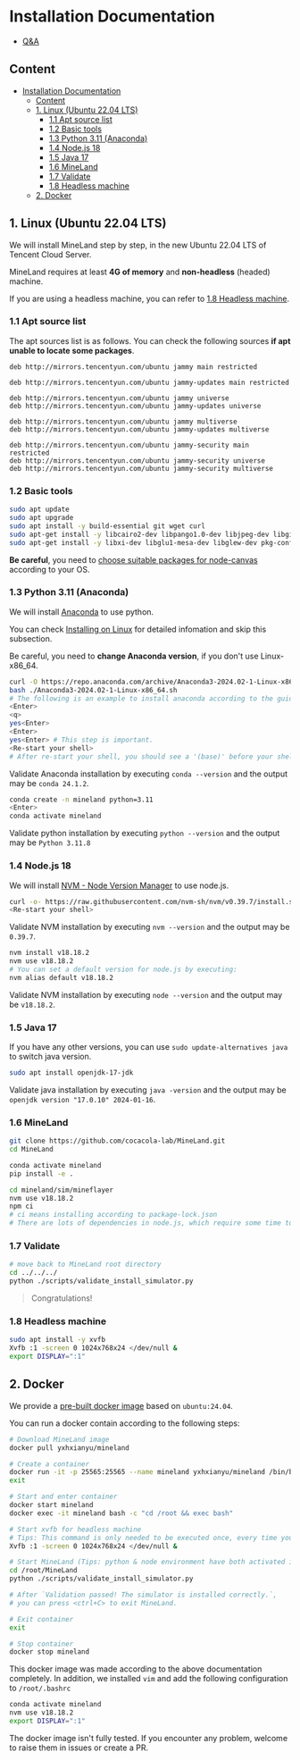 # Installation Documentation

* [Q&A](./q&a.md)

## Content

- [Installation Documentation](#installation-documentation)
  - [Content](#content)
  - [1. Linux (Ubuntu 22.04 LTS)](#1-linux-ubuntu-2204-lts)
    - [1.1 Apt source list](#11-apt-source-list)
    - [1.2 Basic tools](#12-basic-tools)
    - [1.3 Python 3.11 (Anaconda)](#13-python-311-anaconda)
    - [1.4 Node.js 18](#14-nodejs-18)
    - [1.5 Java 17](#15-java-17)
    - [1.6 MineLand](#16-mineland)
    - [1.7 Validate](#17-validate)
    - [1.8 Headless machine](#18-Headless-machine)
  - [2. Docker](#2-docker)

## 1. Linux (Ubuntu 22.04 LTS)

We will install MineLand step by step, in the new Ubuntu 22.04 LTS of Tencent Cloud Server.

MineLand requires at least **4G of memory** and **non-headless** (headed) machine.

If you are using a headless machine, you can refer to [1.8 Headless machine](#18-Headless-machine).

### 1.1 Apt source list

The apt sources list is as follows. You can check the following sources **if apt unable to locate some packages**.

```
deb http://mirrors.tencentyun.com/ubuntu jammy main restricted

deb http://mirrors.tencentyun.com/ubuntu jammy-updates main restricted

deb http://mirrors.tencentyun.com/ubuntu jammy universe
deb http://mirrors.tencentyun.com/ubuntu jammy-updates universe

deb http://mirrors.tencentyun.com/ubuntu jammy multiverse
deb http://mirrors.tencentyun.com/ubuntu jammy-updates multiverse

deb http://mirrors.tencentyun.com/ubuntu jammy-security main restricted
deb http://mirrors.tencentyun.com/ubuntu jammy-security universe
deb http://mirrors.tencentyun.com/ubuntu jammy-security multiverse
```

### 1.2 Basic tools

```bash
sudo apt update
sudo apt upgrade
sudo apt install -y build-essential git wget curl
sudo apt-get install -y libcairo2-dev libpango1.0-dev libjpeg-dev libgif-dev librsvg2-dev # For node-canvas in node.js
sudo apt-get install -y libxi-dev libglu1-mesa-dev libglew-dev pkg-config # For headless-gl in node.js
```

**Be careful**,  you need to [choose suitable packages for node-canvas](https://github.com/Automattic/node-canvas?tab=readme-ov-file#compiling) according to your OS.

### 1.3 Python 3.11 (Anaconda)

We will install [Anaconda](https://www.anaconda.com/) to use python.

You can check [Installing on Linux](https://docs.anaconda.com/free/anaconda/install/linux/) for detailed infomation and skip this subsection.

Be careful, you need to **change Anaconda version**, if you don't use Linux-x86_64.

```bash
curl -O https://repo.anaconda.com/archive/Anaconda3-2024.02-1-Linux-x86_64.sh
bash ./Anaconda3-2024.02-1-Linux-x86_64.sh
# The following is an example to install anaconda according to the guideness.
<Enter>
<q>
yes<Enter>
<Enter>
yes<Enter> # This step is important.
<Re-start your shell>
# After re-start your shell, you should see a '(base)' before your shell prompt.
```

Validate Anaconda installation by executing `conda --version` and the output may be `conda 24.1.2`.

```bash
conda create -n mineland python=3.11
<Enter>
conda activate mineland
```

Validate python installation by executing `python --version` and the output may be `Python 3.11.8`

### 1.4 Node.js 18

We will install [NVM - Node Version Manager](https://github.com/nvm-sh/nvm) to use node.js.

```bash
curl -o- https://raw.githubusercontent.com/nvm-sh/nvm/v0.39.7/install.sh | bash
<Re-start your shell>
```

Validate NVM installation by executing `nvm --version` and the output may be `0.39.7`.

```bash
nvm install v18.18.2
nvm use v18.18.2
# You can set a default version for node.js by executing:
nvm alias default v18.18.2
```

Validate NVM installation by executing `node --version` and the output may be `v18.18.2`.

### 1.5 Java 17

If you have any other versions, you can use `sudo update-alternatives java` to switch java version.

```bash
sudo apt install openjdk-17-jdk
```

Validate java installation by executing `java -version` and the output may be `openjdk version "17.0.10" 2024-01-16`.

### 1.6 MineLand

```bash
git clone https://github.com/cocacola-lab/MineLand.git
cd MineLand

conda activate mineland
pip install -e .

cd mineland/sim/mineflayer
nvm use v18.18.2
npm ci
# ci means installing according to package-lock.json
# There are lots of dependencies in node.js, which require some time to install...
```

### 1.7 Validate

```bash
# move back to MineLand root directory
cd ../../../
python ./scripts/validate_install_simulator.py
```

> Congratulations!

### 1.8 Headless machine

```bash
sudo apt install -y xvfb
Xvfb :1 -screen 0 1024x768x24 </dev/null &
export DISPLAY=":1"
```

## 2. Docker

We provide a [pre-built docker image](https://hub.docker.com/r/yxhxianyu/mineland) based on `ubuntu:24.04`.

You can run a docker contain according to the following steps:

```bash
# Download MineLand image
docker pull yxhxianyu/mineland

# Create a container
docker run -it -p 25565:25565 --name mineland yxhxianyu/mineland /bin/bash
exit

# Start and enter container
docker start mineland
docker exec -it mineland bash -c "cd /root && exec bash"

# Start xvfb for headless machine
# Tips: This command is only needed to be executed once, every time you start container
Xvfb :1 -screen 0 1024x768x24 </dev/null &

# Start MineLand (Tips: python & node environment have both activated in .bashec)
cd /root/MineLand
python ./scripts/validate_install_simulator.py

# After `Validation passed! The simulator is installed correctly.`,
# you can press <ctrl+C> to exit MineLand.

# Exit container
exit

# Stop container
docker stop mineland
```

This docker image was made according to the above documentation completely. In addition, we installed `vim` and add the following configuration to `/root/.bashrc`

```bash
conda activate mineland
nvm use v18.18.2
export DISPLAY=":1"
```

The docker image isn't fully tested. If you encounter any problem, welcome to raise them in issues or create a PR.
